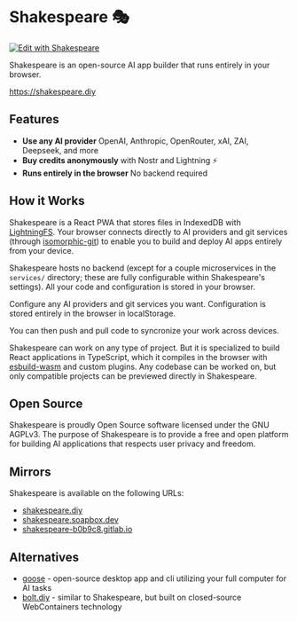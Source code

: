 # Shakespeare 🎭

[![Edit with Shakespeare](https://shakespeare.diy/badge.svg)](https://shakespeare.diy/clone?url=https://gitlab.com/soapbox-pub/shakespeare.git)

Shakespeare is an open-source AI app builder that runs entirely in your browser.

https://shakespeare.diy

## Features

- **Use any AI provider** OpenAI, Anthropic, OpenRouter, xAI, ZAI, Deepseek, and more
- **Buy credits anonymously** with Nostr and Lightning ⚡
- **Runs entirely in the browser** No backend required

## How it Works

Shakespeare is a React PWA that stores files in IndexedDB with [LightningFS](https://github.com/isomorphic-git/lightning-fs). Your browser connects directly to AI providers and git services (through [isomorphic-git](https://github.com/isomorphic-git/isomorphic-git)) to enable you to build and deploy AI apps entirely from your device.

Shakespeare hosts no backend (except for a couple microservices in the `services/` directory; these are fully configurable within Shakespeare's settings). All your code and configuration is stored in your browser.

Configure any AI providers and git services you want. Configuration is stored entirely in the browser in localStorage.

You can then push and pull code to syncronize your work across devices.

Shakespeare can work on any type of project. But it is specialized to build React applications in TypeScript, which it compiles in the browser with [esbuild-wasm](https://www.npmjs.com/package/esbuild-wasm) and custom plugins. Any codebase can be worked on, but only compatible projects can be previewed directly in Shakespeare.

## Open Source

Shakespeare is proudly Open Source software licensed under the GNU AGPLv3. The purpose of Shakespeare is to provide a free and open platform for building AI applications that respects user privacy and freedom.

## Mirrors

Shakespeare is available on the following URLs:

- [shakespeare.diy](https://shakespeare.diy)
- [shakespeare.soapbox.dev](https://shakespeare.soapbox.dev)
- [shakespeare-b0b9c8.gitlab.io](https://shakespeare-b0b9c8.gitlab.io)

## Alternatives

- [goose](https://github.com/block/goose) - open-source desktop app and cli utilizing your full computer for AI tasks
- [bolt.diy](https://github.com/stackblitz-labs/bolt.diy) - similar to Shakespeare, but built on closed-source WebContainers technology